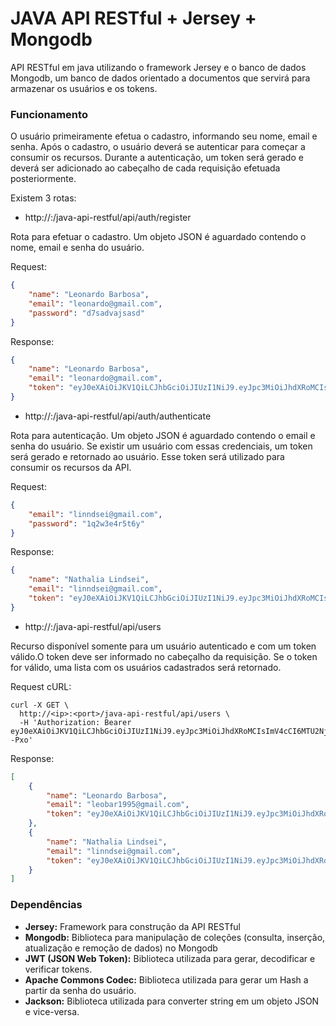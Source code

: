 # JAVA API RESTful + Jersey + Mongodb

API RESTful em java utilizando o framework Jersey e o banco de dados Mongodb, um banco de dados
orientado a documentos que servirá para armazenar os usuários e os tokens.

### Funcionamento

O usuário primeiramente efetua o cadastro, informando seu nome, email e senha. Após o cadastro,
o usuário deverá se autenticar para começar a consumir os recursos. Durante a autenticação, um token
será gerado e deverá ser adicionado ao cabeçalho de cada requisição efetuada posteriormente.

Existem 3 rotas:

- http://<ip>:<port>/java-api-restful/api/auth/register

Rota para efetuar o cadastro. Um objeto JSON é aguardado contendo o nome, email e senha do usuário.

Request:
```json
{
    "name": "Leonardo Barbosa",
    "email": "leonardo@gmail.com",
    "password": "d7sadvajsasd"
}
```

Response:
```json
{
    "name": "Leonardo Barbosa",
    "email": "leonardo@gmail.com",
    "token": "eyJ0eXAiOiJKV1QiLCJhbGciOiJIUzI1NiJ9.eyJpc3MiOiJhdXRoMCIsImV4cCI6MTU2NjkzNjM3MX0.xInVrNJ-QgJS0_tMsN5xN4nNfdv8p-bSu5_yPsZrv6g"
}
```

- http://<ip>:<port>/java-api-restful/api/auth/authenticate

Rota para autenticação. Um objeto JSON é aguardado contendo o email e senha do usuário. Se existir um
usuário com essas credenciais, um token será gerado e retornado ao usuário. Esse token será utilizado
para consumir os recursos da API.

Request:
```json
{
    "email": "linndsei@gmail.com",
    "password": "1q2w3e4r5t6y"
}
```

Response:
```json
{
    "name": "Nathalia Lindsei",
    "email": "linndsei@gmail.com",
    "token": "eyJ0eXAiOiJKV1QiLCJhbGciOiJIUzI1NiJ9.eyJpc3MiOiJhdXRoMCIsImV4cCI6MTU2NjkzNjQwMn0.KEYI1ShO_AscaFdDriBsjQD4hvFEp2Fdw97Pt0--Pxo"
}
```

- http://<ip>:<port>/java-api-restful/api/users

Recurso disponível somente para um usuário autenticado e com um token válido.O token deve ser informado no
cabeçalho da requisição. Se o token for válido, uma lista com os usuários cadastrados será retornado.

Request cURL:
```
curl -X GET \
  http://<ip>:<port>/java-api-restful/api/users \
  -H 'Authorization: Bearer eyJ0eXAiOiJKV1QiLCJhbGciOiJIUzI1NiJ9.eyJpc3MiOiJhdXRoMCIsImV4cCI6MTU2NjkzNjQwMn0.KEYI1ShO_AscaFdDriBsjQD4hvFEp2Fdw97Pt0--Pxo'
```

Response:
```json
[
    {
        "name": "Leonardo Barbosa",
        "email": "leobar1995@gmail.com",
        "token": "eyJ0eXAiOiJKV1QiLCJhbGciOiJIUzI1NiJ9.eyJpc3MiOiJhdXRoMCIsImV4cCI6MTU2NjkzMTU5Mn0.HGwNnk5K-oKUTOT9_auHxUrtHte-NTdtWKiJf97rZhc"
    },
    {
        "name": "Nathalia Lindsei",
        "email": "linndsei@gmail.com",
        "token": "eyJ0eXAiOiJKV1QiLCJhbGciOiJIUzI1NiJ9.eyJpc3MiOiJhdXRoMCIsImV4cCI6MTU2NjkzNjQwMn0.KEYI1ShO_AscaFdDriBsjQD4hvFEp2Fdw97Pt0--Pxo"
    }
]
```

### Dependências

- **Jersey:** Framework para construção da API RESTful
- **Mongodb:** Biblioteca para manipulação de coleções (consulta, inserção, atualização e remoção de dados) no Mongodb
- **JWT (JSON Web Token):** Biblioteca utilizada para gerar, decodificar e verificar tokens.
- **Apache Commons Codec:** Biblioteca utilizada para gerar um Hash a partir da senha do usuário.
- **Jackson:** Biblioteca utilizada para converter string em um objeto JSON e vice-versa.
